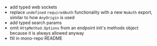 -   add typed web sockets
-   replace `undefined` `requiredAuth` functionality with a new `NoAuth` export, similar to how `AnyOrigin` is used
-   add typed search params
-   omit `HttpMethod.Options` from an endpoint init's methods object because it is always allowed anyway
-   fill in mono-repo README
